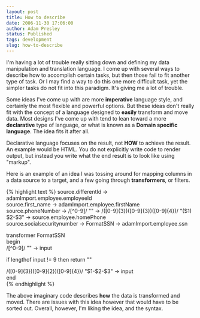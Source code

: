 ```yaml
---
layout: post
title: How to describe
date: 2006-11-30 17:06:00
author: Adam Presley
status: Published
tags: development
slug: how-to-describe
---
```


I'm having a lot of trouble really sitting down and defining my data
manipulation and translation language. I come up with several ways to
describe how to accomplish certain tasks, but then those fail to fit
another type of task. Or I may find a way to do this one more difficult
task, yet the simpler tasks do not fit into this paradigm. It's giving
me a lot of trouble.  
  
Some ideas I've come up with are more **imperative** language style, and
certainly the most flexible and powerful options. But these ideas don't
really fit with the concept of a language designed to **easily**
transform and move data. Most designs I've come up with tend to lean
toward a more **declarative** type of language, or what is known as a
**Domain specific language**. The idea fits it after all.  
  
Declarative language focuses on the result, not **HOW** to achieve the
result. An example would be HTML. You do not explicitly write code to
render output, but instead you write what the end result is to look like
using "markup".  
  
Here is an example of an idea I was tossing around for mapping columns
in a data source to a target, and a few going through **transformers**,
or filters.  

{% highlight text %}
source.differentId -\> adamImport.employee.employeeId  
source.first\_name -\> adamImport.employee.firstName  
source.phoneNumber -\> /[\^0-9]/ "" -\> /([0-9]{3})([0-9]{3})([0-9]{4})/
"(\$1) \$2-\$3" -\> source.employee.homePhone  
source.socialsecuritynumber -\> FormatSSN -\> adamImport.employee.ssn  
  
transformer FormatSSN  
begin  
/[\^0-9]/ "" -\> input  
  
if lengthof input != 9 then return ""  
  
/([0-9]{3})([0-9]{2})([0-9]{4})/ "\$1-\$2-\$3" -\> input  
end  
{% endhighlight %}

The above imaginary code describes **how** the data is transformed and
moved. There are issues with this idea however that would have to be
sorted out. Overall, however, I'm liking the idea, and the syntax.
